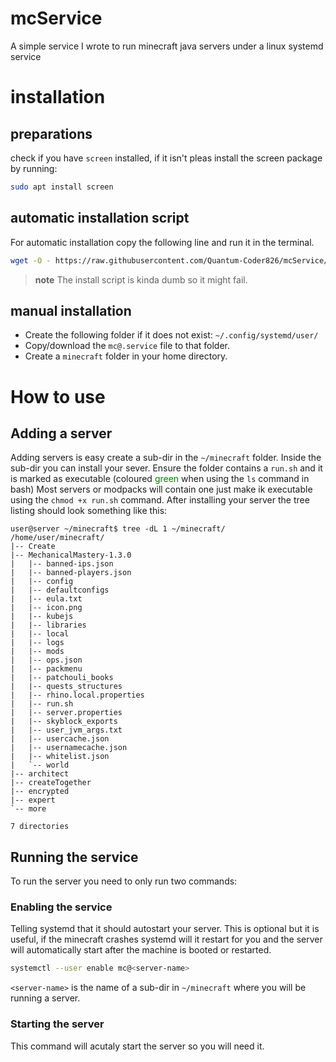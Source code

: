 # mcService
A simple service I wrote to run minecraft java servers under a linux systemd service

# installation

## preparations
check if you have `screen` installed, if it isn't pleas install the screen package by running:
```bash
sudo apt install screen
```

## automatic installation script
For automatic installation copy the following line and run it in the terminal.
```bash
wget -O - https://raw.githubusercontent.com/Quantum-Coder826/mcService/master/installer.sh | tr -d '\r' | bash
```
>**note**
> The install script is kinda dumb so it might fail.

## manual installation
- Create the following folder if it does not exist: `~/.config/systemd/user/`
- Copy/download the `mc@.service` file to that folder.
- Create a `minecraft` folder in your home directory.

# How to use

## Adding a server
Adding servers is easy create a sub-dir in the `~/minecraft` folder. Inside the sub-dir you can install your sever. Ensure the folder contains a `run.sh` and it is marked as executable (coloured <span style="color:green">green</span> when using the `ls` command in bash)
Most servers or modpacks will contain one just make ik executable using the `chmod +x run.sh` command.
After installing your server the tree listing should look something like this:
```
user@server ~/minecraft$ tree -dL 1 ~/minecraft/
/home/user/minecraft/
|-- Create
|-- MechanicalMastery-1.3.0
|   |-- banned-ips.json
|   |-- banned-players.json
|   |-- config
|   |-- defaultconfigs
|   |-- eula.txt
|   |-- icon.png
|   |-- kubejs
|   |-- libraries
|   |-- local
|   |-- logs
|   |-- mods
|   |-- ops.json
|   |-- packmenu
|   |-- patchouli_books
|   |-- quests_structures
|   |-- rhino.local.properties
|   |-- run.sh
|   |-- server.properties
|   |-- skyblock_exports
|   |-- user_jvm_args.txt
|   |-- usercache.json
|   |-- usernamecache.json
|   |-- whitelist.json
|   `-- world
|-- architect
|-- createTogether
|-- encrypted
|-- expert
`-- more

7 directories
```

## Running the service
To run the server you need to only run two commands:

### Enabling the service
Telling systemd that it should autostart your server.
This is optional but it is useful, if the minecraft crashes systemd will it restart for you and the server will automatically start after the machine is booted or restarted.
```bash
systemctl --user enable mc@<server-name>
```
`<server-name>` is the name of a sub-dir in `~/minecraft` where you will be running a server.

### Starting the server
This command will acutaly start the server so you will need it.
